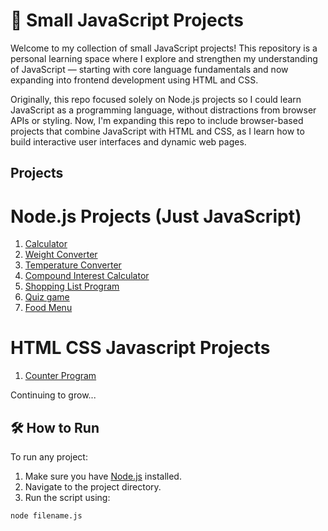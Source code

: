 # 📁 Small JavaScript Projects

Welcome to my collection of small JavaScript projects! This repository is a personal learning space where I explore and strengthen my understanding of JavaScript — starting with core language fundamentals and now expanding into frontend development using HTML and CSS.

Originally, this repo focused solely on Node.js projects so I could learn JavaScript as a programming language, without distractions from browser APIs or styling. Now, I'm expanding this repo to include browser-based projects that combine JavaScript with HTML and CSS, as I learn how to build interactive user interfaces and dynamic web pages.

## Projects
    
# Node.js Projects (Just JavaScript)
1. [Calculator](/calculator/main.js)
2. [Weight Converter](/weight-converter/main.js)
3. [Temperature Converter](/temp-converter/main.js)
4. [Compound Interest Calculator](/compound-interest/main.js)
5. [Shopping List Program](/shopping-list-program/main.js)
6. [Quiz game](/quiz-game/main.js)
7. [Food Menu](/food-menu/main.js)

# HTML CSS Javascript Projects

1. [Counter Program](/counter-program/)

Continuing to grow...

## 🛠️ How to Run

To run any project:

1. Make sure you have [Node.js](https://nodejs.org/) installed.
2. Navigate to the project directory.
3. Run the script using:

```bash
node filename.js
```